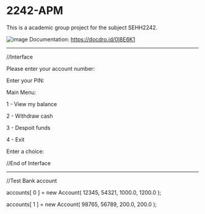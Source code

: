 # 2242-APM
This is a academic group project for the subject SEHH2242.

![image](https://github.com/wanyeung/2242-APM/assets/69677029/f2d3f8e8-0533-4f7b-9a94-74c16ef97929)
Documentation: https://docdro.id/0l8E6K1

--------

//Interface

  Please enter your account number: 

  Enter your PIN:

  Main Menu:

  1 - View my balance

  2 - Withdraw cash

  3 - Despoit funds

  4 - Exit

  Enter a choice:

//End of Interface

--------

//Test Bank account

accounts[ 0 ] = new Account( 12345, 54321, 1000.0, 1200.0 );

accounts[ 1 ] = new Account( 98765, 56789, 200.0, 200.0 );
